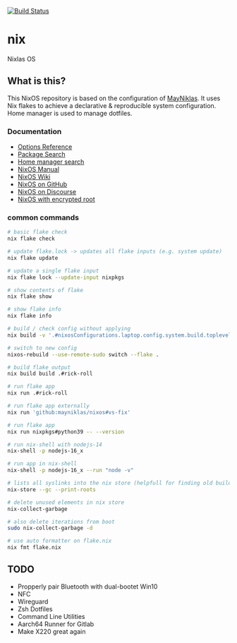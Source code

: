 [![Build Status](https://build.lounge.rocks/api/badges/18/status.svg)](https://build.lounge.rocks/repos/18)

# nix

Nixlas OS

## What is this?

This NixOS repository is based on the configuration of [MayNiklas](https://github.com/MayNiklas/nixos).
It uses Nix flakes to achieve a declarative & reproducible system configuration.
Home manager is used to manage dotfiles.

### Documentation

- [Options Reference](https://search.nixos.org/options/)
- [Package Search](https://search.nixos.org/packages/)
- [Home manager search](https://rycee.gitlab.io/home-manager/options.html)
- [NixOS Manual](https://nixos.org/nixos/manual/)
- [NixOS Wiki](https://nixos.wiki/wiki/Main_Page)
- [NixOS on GitHub](https://github.com/NixOS/nixpkgs/)
- [NixOS on Discourse](https://discourse.nixos.org/)
- [NixOS with encrypted root](https://pablo.tools/blog/computers/nixos-encrypted-install/)

### common commands

```bash
# basic flake check
nix flake check

# update flake.lock -> updates all flake inputs (e.g. system update)
nix flake update

# update a single flake input
nix flake lock --update-input nixpkgs

# show contents of flake
nix flake show

# show flake info
nix flake info

# build / check config without applying
nix build -v '.#nixosConfigurations.laptop.config.system.build.toplevel'

# switch to new config
nixos-rebuild --use-remote-sudo switch --flake .

# build flake output
nix build build .#rick-roll

# run flake app
nix run .#rick-roll

# run flake app externally
nix run 'github:mayniklas/nixos#vs-fix'

# run flake app
nix run nixpkgs#python39 -- --version

# run nix-shell with nodejs-14
nix-shell -p nodejs-16_x

# run app in nix-shell
nix-shell -p nodejs-16_x --run "node -v"

# lists all syslinks into the nix store (helpfull for finding old builds that can be deleted)
nix-store --gc --print-roots

# delete unused elements in nix store
nix-collect-garbage

# also delete iterations from boot
sudo nix-collect-garbage -d

# use auto formatter on flake.nix
nix fmt flake.nix
```

## TODO

- Propperly pair Bluetooth with dual-bootet Win10
- NFC
- Wireguard
- Zsh Dotfiles
- Command Line Utilities
- Aarch64 Runner for Gitlab
- Make X220 great again
